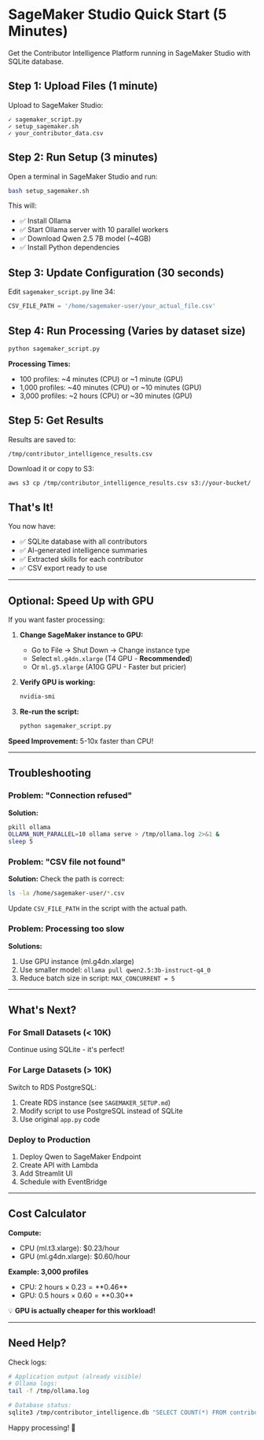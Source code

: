 # SageMaker Studio Quick Start (5 Minutes)

Get the Contributor Intelligence Platform running in SageMaker Studio with SQLite database.

## Step 1: Upload Files (1 minute)

Upload to SageMaker Studio:
```
✓ sagemaker_script.py
✓ setup_sagemaker.sh  
✓ your_contributor_data.csv
```

## Step 2: Run Setup (3 minutes)

Open a terminal in SageMaker Studio and run:

```bash
bash setup_sagemaker.sh
```

This will:
- ✅ Install Ollama
- ✅ Start Ollama server with 10 parallel workers
- ✅ Download Qwen 2.5 7B model (~4GB)
- ✅ Install Python dependencies

## Step 3: Update Configuration (30 seconds)

Edit `sagemaker_script.py` line 34:

```python
CSV_FILE_PATH = '/home/sagemaker-user/your_actual_file.csv'
```

## Step 4: Run Processing (Varies by dataset size)

```bash
python sagemaker_script.py
```

**Processing Times:**
- 100 profiles: ~4 minutes (CPU) or ~1 minute (GPU)
- 1,000 profiles: ~40 minutes (CPU) or ~10 minutes (GPU)
- 3,000 profiles: ~2 hours (CPU) or ~30 minutes (GPU)

## Step 5: Get Results

Results are saved to:
```
/tmp/contributor_intelligence_results.csv
```

Download it or copy to S3:
```bash
aws s3 cp /tmp/contributor_intelligence_results.csv s3://your-bucket/
```

## That's It!

You now have:
- ✅ SQLite database with all contributors
- ✅ AI-generated intelligence summaries
- ✅ Extracted skills for each contributor
- ✅ CSV export ready to use

---

## Optional: Speed Up with GPU

If you want faster processing:

1. **Change SageMaker instance to GPU:**
   - Go to File → Shut Down → Change instance type
   - Select `ml.g4dn.xlarge` (T4 GPU - **Recommended**)
   - Or `ml.g5.xlarge` (A10G GPU - Faster but pricier)

2. **Verify GPU is working:**
   ```bash
   nvidia-smi
   ```

3. **Re-run the script:**
   ```bash
   python sagemaker_script.py
   ```

**Speed Improvement:** 5-10x faster than CPU!

---

## Troubleshooting

### Problem: "Connection refused"

**Solution:**
```bash
pkill ollama
OLLAMA_NUM_PARALLEL=10 ollama serve > /tmp/ollama.log 2>&1 &
sleep 5
```

### Problem: "CSV file not found"

**Solution:** Check the path is correct:
```bash
ls -la /home/sagemaker-user/*.csv
```

Update `CSV_FILE_PATH` in the script with the actual path.

### Problem: Processing too slow

**Solutions:**
1. Use GPU instance (ml.g4dn.xlarge)
2. Use smaller model: `ollama pull qwen2.5:3b-instruct-q4_0`
3. Reduce batch size in script: `MAX_CONCURRENT = 5`

---

## What's Next?

### For Small Datasets (< 10K)
Continue using SQLite - it's perfect!

### For Large Datasets (> 10K)
Switch to RDS PostgreSQL:
1. Create RDS instance (see `SAGEMAKER_SETUP.md`)
2. Modify script to use PostgreSQL instead of SQLite
3. Use original `app.py` code

### Deploy to Production
1. Deploy Qwen to SageMaker Endpoint
2. Create API with Lambda
3. Add Streamlit UI
4. Schedule with EventBridge

---

## Cost Calculator

**Compute:**
- CPU (ml.t3.xlarge): $0.23/hour
- GPU (ml.g4dn.xlarge): $0.60/hour

**Example: 3,000 profiles**
- CPU: 2 hours × $0.23 = **$0.46**
- GPU: 0.5 hours × $0.60 = **$0.30**

💡 **GPU is actually cheaper for this workload!**

---

## Need Help?

Check logs:
```bash
# Application output (already visible)
# Ollama logs:
tail -f /tmp/ollama.log

# Database status:
sqlite3 /tmp/contributor_intelligence.db "SELECT COUNT(*) FROM contributors;"
```

Happy processing! 🚀

